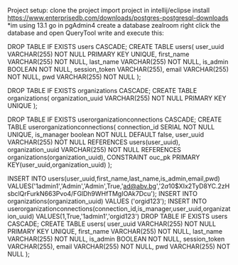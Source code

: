 Project setup: clone the project import project in intellij/eclipse install https://www.enterprisedb.com/downloads/postgres-postgresql-downloads *im using 13.1 go in pgAdmin4 create a database zealroom right click the database and open QueryTool write and execute this:

DROP TABLE IF EXISTS users CASCADE;
CREATE TABLE users(
user_uuid VARCHAR(255) NOT NULL PRIMARY KEY UNIQUE,
first_name VARCHAR(255) NOT NULL,
last_name VARCHAR(255) NOT NULL,
is_admin BOOLEAN NOT NULL,
session_token VARCHAR(255),
email VARCHAR(255) NOT NULL,
pwd VARCHAR(255) NOT NULL
);

DROP TABLE IF EXISTS organizations CASCADE;
CREATE TABLE organizations(
organization_uuid VARCHAR(255) NOT NULL PRIMARY KEY UNIQUE
);

DROP TABLE IF EXISTS userorganizationconnections CASCADE;
CREATE TABLE userorganizationconnections(
connection_id SERIAL NOT NULL UNIQUE,
is_manager boolean NOT NULL DEFAULT false,
user_uuid VARCHAR(255) NOT NULL REFERENCES users(user_uuid),	organization_uuid VARCHAR(255) NOT NULL REFERENCES organizations(organization_uuid),
CONSTRAINT ouc_pk PRIMARY KEY(user_uuid,organization_uuid)
);

INSERT INTO users(user_uuid,first_name,last_name,is_admin,email,pwd) VALUES('1admin1','Admin','Admin',True,'ad@abv.bg','$2a$10$XIx2TyD8YC.2zHsbclQrFurkN663Pvo4/FGlDh9WHfTMgIOAk7Dcu');
INSERT INTO organizations(organization_uuid) VALUES ('orgid123');
INSERT INTO userorganizationconnections(connection_id,is_manager,user_uuid,organization_uuid) VALUES(1,True,'1admin1','orgid123')
DROP TABLE IF EXISTS users CASCADE; CREATE TABLE users( user_uuid VARCHAR(255) NOT NULL PRIMARY KEY UNIQUE, first_name VARCHAR(255) NOT NULL, last_name VARCHAR(255) NOT NULL, is_admin BOOLEAN NOT NULL, session_token VARCHAR(255), email VARCHAR(255) NOT NULL, pwd VARCHAR(255) NOT NULL );

